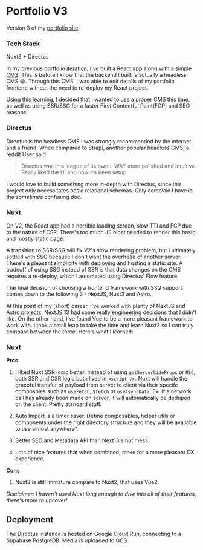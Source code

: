 # Portfolio V3

Version 3 of my [portfolio site](https://lefantan.com)

### **Tech Stack**

Nuxt3 + Directus

In my previous portfolio [iteration](https://lefantan.github.io/portfoliov2-client/), I've built a React app along with a simple [CMS](https://github.com/LefanTan/portfoliov2-server). This is before I know that the backend I built is actually a headless CMS 😁. Through this CMS, I was able to edit details of my portfolio frontend without the need to re-deploy my React project.

Using this learning, I decided that I wanted to use a proper CMS this time, as well as using SSR/SSG for a faster First Contentful Paint(FCP) and SEO reasons.

### Directus

Directus is the headless CMS I was strongly recommended by the internet and a friend. When compared to Strapi, another popular headless CMS, a reddit User said

> Directus was in a league of its own… WAY more polished and intuitive. Really liked the UI and how it’s been setup.

I would love to build something more in-depth with Directus, since this project only necessitates basic relational schemas. Only complain I have is the _sometimes_ confusing doc.

### **Nuxt**

On V2, the React app had a horrible loading screen, slow TTI and FCP due to the nature of CSR. There's too much JS bloat needed to render this basic and mostly static page.

A transition to SSR/SSG will fix V2's slow rendering problem, but I ultimately settled with SSG because I don't want the overhead of another server. There's a pleasant simplicity with deploying and hosting a static site. A tradeoff of using SSG instead of SSR is that data changes on the CMS requires a re-deploy, which I automated using Directus' Flow feature.

The final decision of choosing a frontend framework with SSG support comes down to the following 3 - NextJS, Nuxt3 and Astro.

At this point of my (short) career, I've worked with plenty of NextJS and Astro projects; NextJS 13 had some really engineering decisions that I didn't like. On the other hand, I've found Vue to be a more pleasant framework to work with. I took a small leap to take the time and learn Nuxt3 so I can truly compare between the three. Here's what I learned:

### **Nuxt**

**Pros**

1. I liked Nuxt SSR logic better. Instead of using `getServerSideProps` or `RSC`, both SSR and CSR logic both lived in `<script />`. Nuxt will handle the graceful transfer of payload from server to client via their specifc composbles such as `useFetch`, `$fetch` or `useAsyncData`. Ex. If a network call has already been made on server, it will automatically be deduped on the client. Pretty standard stuff.

2. Auto Import is a timer saver. Define composables, helper utils or components under the right directory structure and they will be available to use almost anywhere\*.

3. Better SEO and Metadata API than Next13's hot mess.

4. Lots of nice features that when combined, make for a more pleasant DX experience.

**Cons**

1. Nuxt3 is still immature compare to Nuxt2, that uses Vue2.

_Disclaimer: I haven't used Nuxt long enough to dive into all of their features, there's more to uncover!_

## Deployment

The Directus instance is hosted on Google Cloud Run, connecting to a Supabase PostgreDB. Media is uploaded to GCS.
